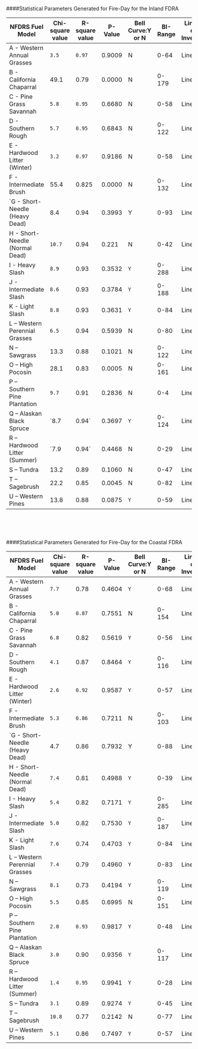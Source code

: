 
####Statistical Parameters Generated for Fire-Day for the Inland FDRA 

|NFDRS Fuel Model             |Chi-square value|R-square value| P-Value |Bell Curve:Y or N|BI-Range|Linear or Inverted|
|-----------------------------|----------------|--------------|---------|-----------------|--------|------------------|
|A - Western Annual Grasses   |	`3.5`           |`0.97`        |0.9009   |N                |0-64    |Linear            |
|B - California Chaparral     |49.1            |0.79          |0.0000   |N                |0-179   |Linear            |
|C - Pine Grass Savannah      |`5.8`           |`0.95`        |0.6680   |N                |0-58    |Linear            |
|D - Southern Rough           |	`5.7`           |`0.95`        |0.6843   |N                |0-122   |Linear            |
|E - Hardwood Litter (Winter) |	`3.2`           |`0.97`        |0.9186   |N                |0-58    |Linear            |
|F - Intermediate Brush	       |55.4            |0.825         |0.0000   |N                |0-132   |Linear
|`G - Short-Needle (Heavy Dead)|	8.4             |0.94          |0.3993   |Y                |0-93    |Linear`
|H - Short-Needle (Normal Dead)|`10.7`|	0.94| 0.221|  N| 0-42| Linear
|I - Heavy Slash              |	`8.9`|	0.93|	0.3532|`Y`| 0-288| Linear
|J - Intermediate Slash       |	`8.6`|	0.93|	0.3784|`Y`| 0-188| Linear
|K - Light Slash              |	`8.8`|	0.93|	0.3631|`Y`| 0-84| Linear
|L – Western Perennial Grasses|	`6.5`|	0.94|	0.5939| N| 0-80| Linear
|N – Sawgrass                 |	13.3|	0.88|	0.1021| N| 0-122| Linear
|O – High Pocosin             |	28.1|	0.83|	0.0005| N| 0-161| Linear
|P – Southern Pine Plantation |	`9.7`|	0.91|	0.2836| N| 0-4| Linear
|Q – Alaskan Black Spruce     |	`8.7|	0.94`|	0.3697|`Y`| 0-124| Linear
|R – Hardwood Litter (Summer) |	`7.9|	0.94`|	0.4468| N| 0-29| Linear
|S – Tundra	                  |13.2|	0.89|	0.1060| N| 0-47| Linear
|T – Sagebrush	              |22.2	|0.85|	0.0045| N| 0-82| Linear
|U – Western Pines            |	13.8|	0.88|	0.0875|`Y`| 0-59| Linear



<br>
<br>
<br>



####Statistical Parameters Generated for Fire-Day for the Coastal FDRA

|NFDRS Fuel Model             |Chi-square value|R-square value| P-Value |Bell Curve:Y or N|BI-Range|Linear or Inverted|
|-----------------------------|----------------|--------------|---------|-----------------|--------|------------------|
|A - Western Annual Grasses   |`7.7`             |0.78          |0.4604   |`Y`                |0-68    |Linear            |
|B - California Chaparral     |`5.0`|`0.87`|0.7551|N|0-154|Linear
|C - Pine Grass Savannah      |`6.8`|0.82|0.5619|`Y`|0-56|Linear
|D - Southern Rough           |`4.1`|0.87|0.8464|`Y`|0-116|Linear
|E - Hardwood Litter (Winter) |`2.6`|`0.92`|0.9587|`Y`|0-57|Linear
|F - Intermediate Brush       |`5.3`|`0.86`|0.7211|N|0-103|Linear
|`G - Short-Needle (Heavy Dead)|4.7|0.86|0.7932|Y|0-88|Linear`
|H - Short-Needle (Normal Dead)|`7.4`|0.81|0.4988|`Y`|0-39|Linear
|I - Heavy Slash              |`5.4`|0.82|0.7171|`Y`|0-285|Linear
|J - Intermediate Slash	       |`5.0`|0.82|0.7530|`Y`|0-187|Linear
|K - Light Slash              |`7.6`|0.74|0.4703|`Y`|0-84|Linear
|L – Western Perennial Grasses|`7.4`|0.79|0.4960|`Y`|0-83|Linear
|N – Sawgrass                 |`8.1`|0.73|0.4194|`Y`|0-119|Linear
|O – High Pocosin             |`5.5`|0.85|0.6995|N|0-151|Linear
|P – Southern Pine Plantation |`2.0`|`0.93`|0.9817|`Y`|0-48|Linear
|Q – Alaskan Black Spruce     |`3.0`|0.90|0.9356|`Y`|0-117|Linear
|R – Hardwood Litter (Summer) |`1.4`|`0.95`|0.9941|`Y`|0-28|Linear
|S – Tundra                   |`3.1`|0.89|0.9274|`Y`|0-45|Linear
|T – Sagebrush                |`10.8`|0.77|0.2142|N|0-77|Linear
|U – Western Pines            |`5.1`|0.86|0.7497|`Y`|0-57|Linear

